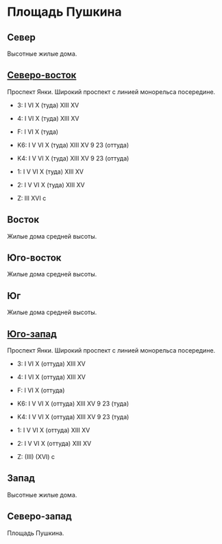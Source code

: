# Площадь Пушкина

## Север

Высотные жилые дома.

## [Северо-восток](./10600090.md)

Проспект Янки.
Широкий проспект с линией монорельса посередине.

* 3:    I   VI  X (туда)    XIII    XV
* 4:    I   VI  X (туда)    XIII    XV
* F:    I   VI  X (туда)

* K6:   I   V   VI  X (туда)    XIII    XV
        9   23 (оттуда)
* K4:   I   V   VI  X (туда)    XIII    XV
        9   23 (оттуда)
* 1:    I   V   VI  X (туда)    XIII    XV
* 2:    I   V   VI  X (туда)    XIII    XV

* Z:    III XVI
        c

## Восток

Жилые дома средней высоты.

## Юго-восток

Жилые дома средней высоты.

## Юг

Жилые дома средней высоты.

## [Юго-запад](./10595095.md)

Проспект Янки.
Широкий проспект с линией монорельса посередине.

* 3:    I   VI  X (оттуда)  XIII    XV
* 4:    I   VI  X (оттуда)  XIII    XV
* F:    I   VI  X (оттуда)

* K6:   I   V   VI  X (оттуда)  XIII    XV
        9   23 (туда)
* K4:   I   V   VI  X (оттуда)  XIII    XV
        9   23 (туда)
* 1:    I   V   VI  X (оттуда)  XIII    XV
* 2:    I   V   VI  X (оттуда)  XIII    XV

* Z:    (III)   (XVI)
        c

## Запад

Высотные жилые дома.

## Северо-запад

Площадь Пушкина.
